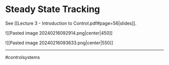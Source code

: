 # Steady State Tracking
See [[Lecture 3 - Introduction to Control.pdf#page=56|slides]].

![[Pasted image 20240216092914.png|center|450]]

![[Pasted image 20240216093633.png|center|550]]

---
#controlsystems 
